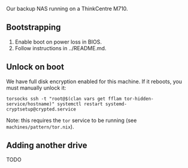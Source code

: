 Our backup NAS running on a ThinkCentre M710.

## Bootstrapping

1. Enable boot on power loss in BIOS.
2. Follow instructions in ../README.md.

## Unlock on boot

We have full disk encryption enabled for this machine. If it reboots, you must
manually unlock it:

    torsocks ssh -t "root@$(clan vars get fflam tor-hidden-service/hostname)" systemctl restart systemd-cryptsetup@crypted.service

Note: this requires the `tor` service to be running (see `machines/pattern/tor.nix`).

## Adding another drive ##

TODO
